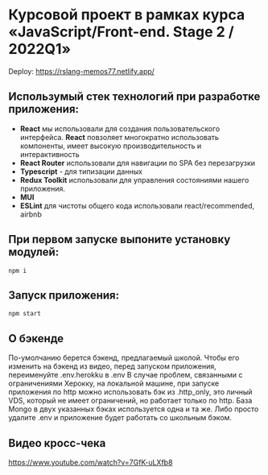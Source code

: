 # Курсовой проект в рамках курса «JavaScript/Front-end. Stage 2 / 2022Q1»

Deploy: https://rslang-memos77.netlify.app/

## Использумый стек технологий при разработке приложения:

  - **React** мы использовали для создания пользовательского интерфейса. **React** повзоляет многократно использовать компоненты, имеет высокую производительность и интерактивность  
  - **React Router** использовали для навигации по SPA без перезагрузки
  - **Typescript** - для типизации данных
  - **Redux Toolkit** использовали для управления состояниями нашего приложения.
  - **MUI**
  - **ESLint** для чистоты общего кода использовали react/recommended, airbnb 
  
  

## При первом запуске выпоните установку модулей:

```npm i```


## Запуск приложения:

```npm start```



## О бэкенде

По-умолчанию берется бэкенд, предлагаемый школой. Чтобы его изменить на бэкенд из видео, перед запуском приложения, переименуйте .env.herokku в .env
В случае проблем, связанными с ограничениями Херокку,  на локальной машине, при запуске приложения по http можно использовать бэк из .http_only,  это личный VDS, который не имеет ограничений, но работает только по http. База Mongo в двух указанных бэках используется одна и та же. Либо просто удалите .env и приложение будет работать со школьным бэком.


## Видео кросс-чека
https://www.youtube.com/watch?v=7GfK-uLXfb8

